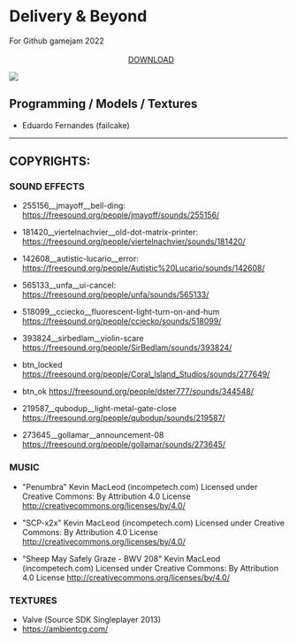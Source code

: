 # Delivery & Beyond

For Github gamejam 2022 ⠀⠀⠀⠀⠀⠀⠀⠀⠀⠀⠀⠀⠀⠀⠀⠀⠀⠀⠀⠀⠀⠀⠀⠀⠀⠀⠀⠀⠀⠀⠀⠀⠀⠀⠀⠀⠀⠀⠀⠀⠀⠀⠀⠀⠀⠀⠀⠀⠀⠀⠀⠀⠀⠀⠀⠀⠀⠀⠀⠀⠀⠀⠀⠀⠀⠀⠀⠀⠀⠀[DOWNLOAD](https://failcake.itch.io/deliverybeyond)

![](https://i.rawr.dev/4UJLDv04vu.gif)

## Programming / Models / Textures
- Eduardo Fernandes (failcake)

----------------------

## COPYRIGHTS:

### SOUND EFFECTS

- 255156__jmayoff__bell-ding:
https://freesound.org/people/jmayoff/sounds/255156/

- 181420__viertelnachvier__old-dot-matrix-printer:
https://freesound.org/people/viertelnachvier/sounds/181420/

- 142608__autistic-lucario__error:
https://freesound.org/people/Autistic%20Lucario/sounds/142608/

- 565133__unfa__ui-cancel:
https://freesound.org/people/unfa/sounds/565133/

- 518099__cciecko__fluorescent-light-turn-on-and-hum
https://freesound.org/people/cciecko/sounds/518099/

- 393824__sirbedlam__violin-scare
https://freesound.org/people/SirBedlam/sounds/393824/

- btn_locked
https://freesound.org/people/Coral_Island_Studios/sounds/277649/

- btn_ok
https://freesound.org/people/dster777/sounds/344548/

- 219587__qubodup__light-metal-gate-close
https://freesound.org/people/qubodup/sounds/219587/

- 273645__gollamar__announcement-08
https://freesound.org/people/gollamar/sounds/273645/

### MUSIC

- "Penumbra" Kevin MacLeod (incompetech.com)
Licensed under Creative Commons: By Attribution 4.0 License
http://creativecommons.org/licenses/by/4.0/

- "SCP-x2x" Kevin MacLeod (incompetech.com)
Licensed under Creative Commons: By Attribution 4.0 License
http://creativecommons.org/licenses/by/4.0/

- "Sheep May Safely Graze - BWV 208" Kevin MacLeod (incompetech.com)
Licensed under Creative Commons: By Attribution 4.0 License
http://creativecommons.org/licenses/by/4.0/

### TEXTURES
- Valve (Source SDK Singleplayer 2013)
- https://ambientcg.com/
